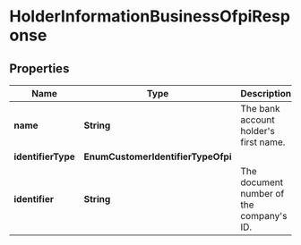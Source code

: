 

# HolderInformationBusinessOfpiResponse


## Properties

| Name | Type | Description | Notes |
|------------ | ------------- | ------------- | -------------|
|**name** | **String** | The bank account holder&#39;s first name. |  |
|**identifierType** | **EnumCustomerIdentifierTypeOfpi** |  |  |
|**identifier** | **String** | The document number of the company&#39;s ID. |  |




